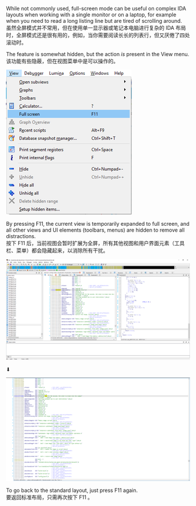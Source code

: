 While not commonly used, full-screen mode can be useful on complex IDA layouts when working with a single monitor or on a laptop, for example when you need to read a long listing line but are tired of scrolling around.  
虽然全屏模式并不常用，但在使用单一显示器或笔记本电脑进行复杂的 IDA 布局时，全屏模式还是很有用的，例如，当你需要阅读长长的列表行，但又厌倦了四处滚动时。

The feature is somewhat hidden, but the action _is_ present in the View menu.  
该功能有些隐蔽，但在视图菜单中是可以操作的。

![](assets/2021/11/fullscreen_menu.png)

By pressing F11, the current view is temporarily expanded to full screen, and all other views and UI elements (toolbars, menus) are hidden to remove all distractions.  
按下 F11 后，当前视图会暂时扩展为全屏，所有其他视图和用户界面元素（工具栏、菜单）都会隐藏起来，以消除所有干扰。

[![](assets/2021/11/fullscreen_std.png)](assets/2021/11/fullscreen_std.png)

⬇

[![](assets/2021/11/fullscreen_exp.png)](assets/2021/11/fullscreen_exp.png)

To go back to the standard layout, just press F11 again.  
要返回标准布局，只需再次按下 F11 。